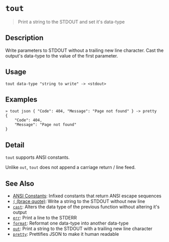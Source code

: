 # `tout`

> Print a string to the STDOUT and set it's data-type

## Description

Write parameters to STDOUT without a trailing new line character. Cast the
output's data-type to the value of the first parameter.

## Usage

```
tout data-type "string to write" -> <stdout>
```

## Examples

```
» tout json { "Code": 404, "Message": "Page not found" } -> pretty
{
    "Code": 404,
    "Message": "Page not found"
}
```

## Detail

`tout` supports ANSI constants.

Unlike `out`, `tout` does not append a carriage return / line feed.

## See Also

* [ANSI Constants](../user-guide/ansi.md):
  Infixed constants that return ANSI escape sequences
* [`(` (brace quote)](../commands/brace-quote.md):
  Write a string to the STDOUT without new line
* [`cast`](../commands/cast.md):
  Alters the data type of the previous function without altering it's output
* [`err`](../commands/err.md):
  Print a line to the STDERR
* [`format`](../commands/format.md):
  Reformat one data-type into another data-type
* [`out`](../commands/out.md):
  Print a string to the STDOUT with a trailing new line character
* [`pretty`](../commands/pretty.md):
  Prettifies JSON to make it human readable